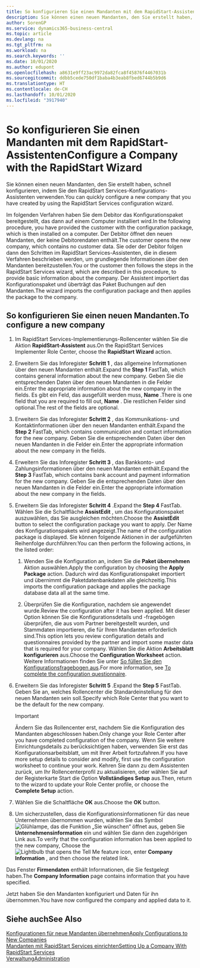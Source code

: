 ```yaml
---
title: So konfigurieren Sie einen Mandanten mit dem RapidStart-Assistenten | Microsoft Docs
description: Sie können einen neuen Mandanten, den Sie erstellt haben, schnell konfigurieren, indem Sie den RapidStart Services-Konfigurations-Assistenten verwenden.
author: SorenGP
ms.service: dynamics365-business-central
ms.topic: article
ms.devlang: na
ms.tgt_pltfrm: na
ms.workload: na
ms.search.keywords: ''
ms.date: 10/01/2020
ms.author: edupont
ms.openlocfilehash: a8631e9ff23ac9972da82fca8f45876f4467031b
ms.sourcegitcommit: ddbb5cede750df1baba4b3eab8fbed6744b5b9d6
ms.translationtype: HT
ms.contentlocale: de-CH
ms.lasthandoff: 10/01/2020
ms.locfileid: "3917940"
---
```

# <a name="configure-a-company-with-the-rapidstart-wizard"></a><span data-ttu-id="9aa80-103">So konfigurieren Sie einen Mandanten mit dem RapidStart-Assistenten</span><span class="sxs-lookup"><span data-stu-id="9aa80-103">Configure a Company with the RapidStart Wizard</span></span>
<span data-ttu-id="9aa80-104">Sie können einen neuen Mandanten, den Sie erstellt haben, schnell konfigurieren, indem Sie den RapidStart Services-Konfigurations-Assistenten verwenden.</span><span class="sxs-lookup"><span data-stu-id="9aa80-104">You can quickly configure a new company that you have created by using the RapidStart Services configuration wizard.</span></span>

<span data-ttu-id="9aa80-105">Im folgenden Verfahren haben Sie dem Debitor das Konfigurationspaket bereitgestellt, das dann auf einem Computer installiert wird.</span><span class="sxs-lookup"><span data-stu-id="9aa80-105">In the following procedure, you have provided the customer with the configuration package, which is then installed on a computer.</span></span> <span data-ttu-id="9aa80-106">Der Debitor öffnet den neuen Mandanten, der keine Debitorendaten enthält.</span><span class="sxs-lookup"><span data-stu-id="9aa80-106">The customer opens the new company, which contains no customer data.</span></span> <span data-ttu-id="9aa80-107">Sie oder der Debitor folgen dann den Schritten im RapidStart Services-Assistenten, die in diesem Verfahren beschrieben werden, um grundlegende Informationen über den Mandanten bereitzustellen.</span><span class="sxs-lookup"><span data-stu-id="9aa80-107">You or the customer then follows the steps in the RapidStart Services wizard, which are described in this procedure, to provide basic information about the company.</span></span> <span data-ttu-id="9aa80-108">Der Assistent importiert das Konfigurationspaket und überträgt das Paket Buchungen auf den Mandanten.</span><span class="sxs-lookup"><span data-stu-id="9aa80-108">The wizard imports the configuration package and then applies the package to the company.</span></span>  

## <a name="to-configure-a-new-company"></a><span data-ttu-id="9aa80-109">So konfigurieren Sie einen neuen Mandanten.</span><span class="sxs-lookup"><span data-stu-id="9aa80-109">To configure a new company</span></span>  
1. <span data-ttu-id="9aa80-110">Im RapidStart Services-Implementierungs-Rollencenter wählen Sie die Aktion **RapidStart-Assistent** aus.</span><span class="sxs-lookup"><span data-stu-id="9aa80-110">On the RapidStart Services Implementer Role Center, choose the **RapidStart Wizard** action.</span></span>  
2. <span data-ttu-id="9aa80-111">Erweitern Sie das Inforegister **Schritt 1** , das allgemeine Informationen über den neuen Mandanten enthält.</span><span class="sxs-lookup"><span data-stu-id="9aa80-111">Expand the **Step 1** FastTab, which contains general information about the new company.</span></span> <span data-ttu-id="9aa80-112">Geben Sie die entsprechenden Daten über den neuen Mandanten in die Felder ein.</span><span class="sxs-lookup"><span data-stu-id="9aa80-112">Enter the appropriate information about the new company in the fields.</span></span> <span data-ttu-id="9aa80-113">Es gibt ein Feld, das ausgefüllt werden muss, **Name** .</span><span class="sxs-lookup"><span data-stu-id="9aa80-113">There is one field that you are required to fill out, **Name** .</span></span> <span data-ttu-id="9aa80-114">Die restlichen Felder sind optional.</span><span class="sxs-lookup"><span data-stu-id="9aa80-114">The rest of the fields are optional.</span></span>  
3. <span data-ttu-id="9aa80-115">Erweitern Sie das Inforegister **Schritt 2** , das Kommunikations- und Kontaktinformationen über den neuen Mandanten enthält.</span><span class="sxs-lookup"><span data-stu-id="9aa80-115">Expand the **Step 2** FastTab, which contains communication and contact information for the new company.</span></span> <span data-ttu-id="9aa80-116">Geben Sie die entsprechenden Daten über den neuen Mandanten in die Felder ein.</span><span class="sxs-lookup"><span data-stu-id="9aa80-116">Enter the appropriate information about the new company in the fields.</span></span>
4. <span data-ttu-id="9aa80-117">Erweitern Sie das Inforegister **Schritt 3** , das Bankkonto- und Zahlungsinformationen über den neuen Mandanten enthält.</span><span class="sxs-lookup"><span data-stu-id="9aa80-117">Expand the **Step 3** FastTab, which contains bank account and payment information for the new company.</span></span> <span data-ttu-id="9aa80-118">Geben Sie die entsprechenden Daten über den neuen Mandanten in die Felder ein.</span><span class="sxs-lookup"><span data-stu-id="9aa80-118">Enter the appropriate information about the new company in the fields.</span></span>  
5. <span data-ttu-id="9aa80-119">Erweitern Sie das Inforegister **Schritt 4** .</span><span class="sxs-lookup"><span data-stu-id="9aa80-119">Expand the **Step 4** FastTab.</span></span> <span data-ttu-id="9aa80-120">Wählen Sie die Schaltfläche **AssistEdit** , um das Konfigurationspaket auszuwählen, das Sie ausgleichen möchten.</span><span class="sxs-lookup"><span data-stu-id="9aa80-120">Choose the **AssistEdit** button to select the configuration package you want to apply.</span></span> <span data-ttu-id="9aa80-121">Der Name des Konfigurationspakets wird angezeigt.</span><span class="sxs-lookup"><span data-stu-id="9aa80-121">The name of the configuration package is displayed.</span></span> <span data-ttu-id="9aa80-122">Sie können folgende Aktionen in der aufgeführten Reihenfolge durchführen:</span><span class="sxs-lookup"><span data-stu-id="9aa80-122">You can then perform the following actions, in the listed order:</span></span>  

    1. <span data-ttu-id="9aa80-123">Wenden Sie die Konfiguration an, indem Sie die **Paket übernehmen** Aktion auswählen.</span><span class="sxs-lookup"><span data-stu-id="9aa80-123">Apply the configuration by choosing the **Apply Package** action.</span></span> <span data-ttu-id="9aa80-124">Dadurch wird das Konfigurationspaket importiert und übernimmt die Paketdatenbankdaten alle gleichzeitig.</span><span class="sxs-lookup"><span data-stu-id="9aa80-124">This imports the configuration package and applies the package database data all at the same time.</span></span>  

    2. <span data-ttu-id="9aa80-125">Überprüfen Sie die Konfiguration, nachdem sie angewendet wurde.</span><span class="sxs-lookup"><span data-stu-id="9aa80-125">Review the configuration after it has been applied.</span></span> <span data-ttu-id="9aa80-126">Mit dieser Option können Sie die Konfigurationsdetails und -fragebögen überprüfen, die aus vom Partner bereitgestellt wurden, und Stammdaten importieren, die für Ihren Mandanten erforderlich sind.</span><span class="sxs-lookup"><span data-stu-id="9aa80-126">This option lets you review configuration details and questionnaires provided by the partner and import some master data that is required for your company.</span></span> <span data-ttu-id="9aa80-127">Wählen Sie die Aktion **Arbeitsblatt konfigurieren** aus.</span><span class="sxs-lookup"><span data-stu-id="9aa80-127">Choose the **Configuration Worksheet** action.</span></span> <span data-ttu-id="9aa80-128">Weitere Informationen finden Sie unter [So füllen Sie den Konfigurationsfragebogen aus](admin-gather-customer-setup-values.md#to-complete-the-configuration-questionnaire).</span><span class="sxs-lookup"><span data-stu-id="9aa80-128">For more information, see [To complete the configuration questionnaire](admin-gather-customer-setup-values.md#to-complete-the-configuration-questionnaire).</span></span>  

6. <span data-ttu-id="9aa80-129">Erweitern Sie das Inforegister **Schritt 5** .</span><span class="sxs-lookup"><span data-stu-id="9aa80-129">Expand the **Step 5** FastTab.</span></span> <span data-ttu-id="9aa80-130">Geben Sie an, welches Rollencenter die Standardeinstellung für den neuen Mandanten sein soll.</span><span class="sxs-lookup"><span data-stu-id="9aa80-130">Specify which Role Center that you want to be the default for the new company.</span></span>  

    > [!IMPORTANT]  
    >  <span data-ttu-id="9aa80-131">Ändern Sie das Rollencenter erst, nachdem Sie die Konfiguration des Mandanten abgeschlossen haben.</span><span class="sxs-lookup"><span data-stu-id="9aa80-131">Only change your Role Center after you have completed configuration of the company.</span></span> <span data-ttu-id="9aa80-132">Wenn Sie weitere Einrichtungsdetails zu berücksichtigen haben, verwenden Sie erst das Konfigurationsarbeitsblatt, um mit Ihrer Arbeit fortzufahren.</span><span class="sxs-lookup"><span data-stu-id="9aa80-132">If you have more setup details to consider and modify, first use the configuration worksheet to continue your work.</span></span> <span data-ttu-id="9aa80-133">Kehren Sie dann zu dem Assistenten zurück, um Ihr Rollencenterprofil zu aktualisieren, oder wählen Sie auf der Registerkarte Start die Option **Vollständiges Setup** aus.</span><span class="sxs-lookup"><span data-stu-id="9aa80-133">Then, return to the wizard to update your Role Center profile, or choose the **Complete Setup** action.</span></span>

7. <span data-ttu-id="9aa80-134">Wählen Sie die Schaltfläche **OK** aus.</span><span class="sxs-lookup"><span data-stu-id="9aa80-134">Choose the **OK** button.</span></span>  
8. <span data-ttu-id="9aa80-135">Um sicherzustellen, dass die Konfigurationsinformationen für das neue Unternehmen übernommen wurden, wählen Sie das Symbol ![Glühlampe, das die Funktion „Sie wünschen“ öffnet](media/ui-search/search_small.png "Tell Me-Funktion") aus, geben Sie **Unternehmensinformation** ein und wählen Sie dann den zugehörigen Link aus.</span><span class="sxs-lookup"><span data-stu-id="9aa80-135">To verify that the configuration information has been applied to the new company, Choose the ![Lightbulb that opens the Tell Me feature](media/ui-search/search_small.png "Tell me what you want to do") icon, enter **Company Information** , and then choose the related link.</span></span>

<span data-ttu-id="9aa80-136">Das Fenster **Firmendaten** enthält Informationen, die Sie festgelegt haben.</span><span class="sxs-lookup"><span data-stu-id="9aa80-136">The **Company Information** page contains information that you have specified.</span></span>   

<span data-ttu-id="9aa80-137">Jetzt haben Sie den Mandanten konfiguriert und Daten für ihn übernommen.</span><span class="sxs-lookup"><span data-stu-id="9aa80-137">You have now configured the company and applied data to it.</span></span>  

## <a name="see-also"></a><span data-ttu-id="9aa80-138">Siehe auch</span><span class="sxs-lookup"><span data-stu-id="9aa80-138">See Also</span></span>  
[<span data-ttu-id="9aa80-139">Konfigurationen für neue Mandanten übernehmen</span><span class="sxs-lookup"><span data-stu-id="9aa80-139">Apply Configurations to New Companies</span></span>](admin-apply-configuration-to-new-companies.md)  
[<span data-ttu-id="9aa80-140">Mandanten mit RapidStart Services einrichten</span><span class="sxs-lookup"><span data-stu-id="9aa80-140">Setting Up a Company With RapidStart Services</span></span>](admin-set-up-a-company-with-rapidstart.md)  
[<span data-ttu-id="9aa80-141">Verwaltung</span><span class="sxs-lookup"><span data-stu-id="9aa80-141">Administration</span></span>](admin-setup-and-administration.md)
